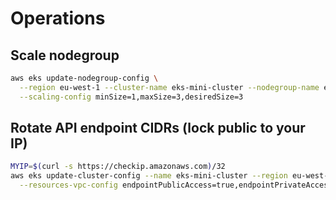 # Operations

## Scale nodegroup
```bash
aws eks update-nodegroup-config \
  --region eu-west-1 --cluster-name eks-mini-cluster --nodegroup-name eks-mini-cluster-ng \
  --scaling-config minSize=1,maxSize=3,desiredSize=3
```

## Rotate API endpoint CIDRs (lock public to your IP)
```bash
MYIP=$(curl -s https://checkip.amazonaws.com)/32
aws eks update-cluster-config --name eks-mini-cluster --region eu-west-1 \
  --resources-vpc-config endpointPublicAccess=true,endpointPrivateAccess=true,publicAccessCidrs="[$MYIP]"
```

